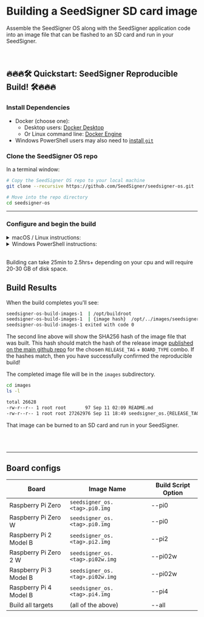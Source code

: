 # Building a SeedSigner SD card image
Assemble the SeedSigner OS along with the SeedSigner application code into an image file that can be flashed to an SD card and run in your SeedSigner.
<br/>
<br/>
<br/>
## 🔥🔥🔥🛠 Quickstart: SeedSigner Reproducible Build! 🛠🔥🔥🔥

### Install Dependencies
* Docker (choose one):
    * Desktop users: [Docker Desktop](https://www.docker.com/products/docker-desktop/)
    * Or Linux command line: [Docker Engine](https://docs.docker.com/engine/install/#server)
* Windows PowerShell users may also need to [install `git`](https://git-scm.com/download/win)

### Clone the SeedSigner OS repo
In a terminal window:

```bash
# Copy the SeedSigner OS repo to your local machine
git clone --recursive https://github.com/SeedSigner/seedsigner-os.git

# Move into the repo directory
cd seedsigner-os
```

---

### Configure and begin the build
<details><summary>macOS / Linux instructions:</summary>
<p>


#### Configure environment variables
Force Docker to build on a container meant to run on amd64 in order to get an identical result, even if your actual cpu is different:

```bash
export DOCKER_DEFAULT_PLATFORM=linux/amd64
```

Select your board type from the [Board configs](#board-configs) list below. 

If you're unsure, most people should specify `pi0`.

```bash
export BOARD_TYPE=pi0
```

Set your target release version of the SeedSigner code (see: https://github.com/SeedSigner/seedsigner/releases):

```bash
# e.g. 0.8.0, 0.7.0, etc
export RELEASE_TAG=x.y.z
```

Checkout the branch associated to the target release version of the SeedSigner code (e.g. 0.8.5, 0.8.0, etc)
```bash
git checkout $RELEASE_TAG
```

Initialize and update submodules (buildroot) from the seedsigner-os repo
```bash
git submodule init
git submodule update
```

#### Start the build!
```bash
SS_ARGS="--$BOARD_TYPE --app-branch=$RELEASE_TAG" docker compose up --force-recreate --build
```
</p>
</details>


<details><summary>Windows PowerShell instructions:</summary>
<p>
*Note: We recommend running these steps in WSL2 (Windows Subsystem for Linux) instead of PowerShell so that you can just follow the macOS / Linux steps above.*

#### Configure environment variables
Force Docker to build on a container meant to run on amd64 in order to get an identical result, even if your actual cpu is different:

```powershell
$env:DOCKER_DEFAULT_PLATFORM = 'linux/amd64'
```

Select your board type from the [Board configs](#board-configs) list below. 

If you're unsure, most people should specify `pi0`.

```powershell
$env:BOARD_TYPE = 'pi0'
```

Set your target release version of the SeedSigner code (see: https://github.com/SeedSigner/seedsigner/releases):

```powershell
# e.g. "0.8.0", "0.7.0", etc
$env:RELEASE_TAG = "x.y.z"  
```

Checkout the branch associated to the target release version of the SeedSigner code (e.g. 0.8.5, 0.8.0, etc)
```powershell
git checkout $env:RELEASE_TAG
```

Initialize and update submodules (buildroot) from the seedsigner-os repo
```powershell
git submodule init
git submodule update
```

#### Start the build!
```powershell
$env:SS_ARGS = "--$env:BOARD_TYPE --app-branch=$env:RELEASE_TAG"
docker compose up --force-recreate --build
```

</p>
</details>
<br>

Building can take 25min to 2.5hrs+ depending on your cpu and will require 20-30 GB of disk space.


## Build Results
When the build completes you'll see:
```bash
seedsigner-os-build-images-1  | /opt/buildroot
seedsigner-os-build-images-1  | {image hash}  /opt/../images/seedsigner_os.{RELEASE_TAG}.{BOARD_TYPE}.img
seedsigner-os-build-images-1 exited with code 0
```

The second line above will show the SHA256 hash of the image file that was built. This hash should match the hash of the release image [published on the main github repo](https://github.com/SeedSigner/seedsigner/releases) for the chosen `RELEASE_TAG` + `BOARD_TYPE` combo. If the hashes match, then you have successfully confirmed the reproducible build!

The completed image file will be in the `images` subdirectory.
```bash
cd images
ls -l

total 26628
-rw-r--r-- 1 root root       97 Sep 11 02:09 README.md
-rw-r--r-- 1 root root 27262976 Sep 11 18:49 seedsigner_os.{RELEASE_TAG}.{BOARD_TYPE}.img
```

That image can be burned to an SD card and run in your SeedSigner.




<br/>
<br/>

---


## Board configs
| Board                 | Image Name                        | Build Script Option |
| --------------------- | --------------------------------- | ------------------- |
|Raspberry Pi Zero      |`seedsigner_os.<tag>.pi0.img`      | --pi0               |
|Raspberry Pi Zero W    |`seedsigner_os.<tag>.pi0.img`      | --pi0               |
|Raspberry Pi 2 Model B |`seedsigner_os.<tag>.pi2.img`      | --pi2               |
|Raspberry Pi Zero 2 W  |`seedsigner_os.<tag>.pi02w.img`    | --pi02w             |
|Raspberry Pi 3 Model B |`seedsigner_os.<tag>.pi02w.img`    | --pi02w             |
|Raspberry Pi 4 Model B |`seedsigner_os.<tag>.pi4.img`      | --pi4               |
|Build all targets      |(all of the above)                 | --all               |
